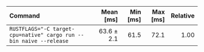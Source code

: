 | Command | Mean [ms] | Min [ms] | Max [ms] | Relative |
|:---|---:|---:|---:|---:|
| `RUSTFLAGS="-C target-cpu=native" cargo run --bin naive --release` | 63.6 ± 2.1 | 61.5 | 72.1 | 1.00 |
